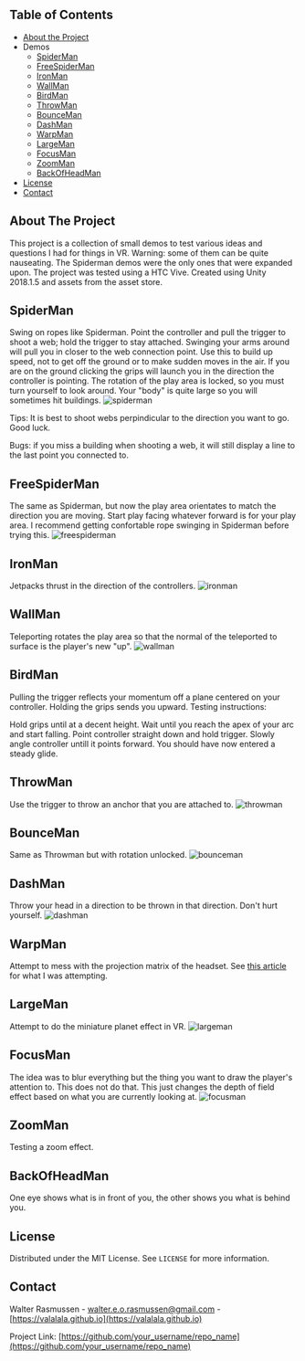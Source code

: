 
<!--
*** README created using this template: https://github.com/othneildrew/Best-README-Template
-->

<!-- TABLE OF CONTENTS -->
## Table of Contents
* [About the Project](#about-the-project)
* Demos
  * [SpiderMan](#SpiderMan)
  * [FreeSpiderMan](#FreeSpiderMan)
  * [IronMan](#IronMan)
  * [WallMan](#WallMan)
  * [BirdMan](#BirdMan)
  * [ThrowMan](#ThrowMan)
  * [BounceMan](#BounceMan)
  * [DashMan](#DashMan)
  * [WarpMan](#WarpMan)
  * [LargeMan](#LargeMan)
  * [FocusMan](#FocusMan)
  * [ZoomMan](#ZoomMan)
  * [BackOfHeadMan](#BackOfHeadMan)
* [License](#license)
* [Contact](#contact)

<!-- ABOUT THE PROJECT -->
## About The Project

This project is a collection of small demos to test various ideas and questions I had for things in VR. Warning: some of them can be quite nauseating. The Spiderman demos were the only ones that were expanded upon. The project was tested using a HTC Vive. Created using Unity 2018.1.5 and assets from the asset store. 


## SpiderMan 
Swing on ropes like Spiderman. Point the controller and pull the trigger to shoot a web; hold the trigger to stay attached. Swinging your arms around will pull you in closer to the web connection point. Use this to build up speed, not to get off the ground or to make sudden moves in the air. If you are on the ground clicking the grips will launch you in the direction the controller is pointing. The rotation of the play area is locked, so you must turn yourself to look around. Your "body" is quite large so you will sometimes hit buildings.
![spiderman](spiderman.gif)

Tips: It is best to shoot webs perpindicular to the direction you want to go. Good luck. 

Bugs: if you miss a building when shooting a web, it will still display a line to the last point you connected to. 

## FreeSpiderMan
The same as Spiderman, but now the play area orientates to match the direction you are moving. Start play facing whatever forward is for your play area. I recommend getting confortable rope swinging in Spiderman before trying this.
![freespiderman](freespiderman.gif)

## IronMan 
Jetpacks thrust in the direction of the controllers. 
![ironman](ironman.gif)

## WallMan 
Teleporting rotates the play area so that the normal of the teleported to surface is the player's new "up".
![wallman](wallman.gif)

## BirdMan
Pulling the trigger reflects your momentum off a plane centered on your controller. Holding the grips sends you upward. Testing instructions:

Hold grips until at a decent height. Wait until you reach the apex of your arc and start falling. Point controller straight down and hold trigger. Slowly angle controller untill it points forward. You should have now entered a steady glide. 

## ThrowMan
Use the trigger to throw an anchor that you are attached to. 
![throwman](throwman.gif)

## BounceMan
Same as Throwman but with rotation unlocked. 
![bounceman](bounceman.gif)

## DashMan 
Throw your head in a direction to be thrown in that direction. Don't hurt yourself. 
![dashman](dashman.gif)

## WarpMan 
Attempt to mess with the projection matrix of the headset. See [this article](https://medium.com/realities-io/making-the-inception-effect-in-unity-3d-with-few-lines-of-code-fb9667d4786f) for what I was attempting. 

## LargeMan
Attempt to do the miniature planet effect in VR.
![largeman](largeman.gif)

## FocusMan 
The idea was to blur everything but the thing you want to draw the player's attention to. This does not do that. This just changes the depth of field effect based on what you are currently looking at. 
![focusman](focusman.gif)

## ZoomMan 
Testing a zoom effect.

## BackOfHeadMan 
One eye shows what is in front of you, the other shows you what is behind you. 


<!-- LICENSE -->
## License

Distributed under the MIT License. See `LICENSE` for more information.



<!-- CONTACT -->
## Contact

Walter Rasmussen - walter.e.o.rasmussen@gmail.com - [https://valalala.github.io](https://valalala.github.io)

Project Link: [https://github.com/your_username/repo_name](https://github.com/your_username/repo_name)

